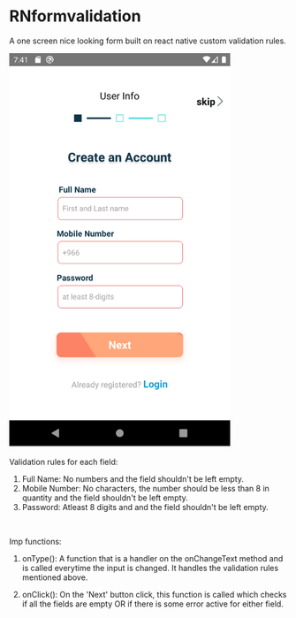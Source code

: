 # RNformvalidation
A one screen nice looking form built on react native custom validation rules.

<img src="./imgs/screen_screenshot.png" alt="screenshot of the react native form screen" width="400"/>
<br />
<br />
Validation rules for each field:

1. Full Name: No numbers and the field shouldn't be left empty.
2. Mobile Number: No characters, the number should be less than 8 in quantity and the field shouldn't be left empty.
3. Password: Atleast 8 digits and and the field shouldn't be left empty.

<br />

Imp functions:

1. onType(): A function that is a handler on the onChangeText method and is called everytime the input is changed. It handles the validation rules mentioned above.

2. onClick(): On the 'Next' button click, this function is called which checks if all the fields are empty OR if there is some error active for either field.
